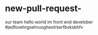 # new-pull-request-
our team
hello world im front end develober 
#jedfovehrgoehruogheotrkerfbvksbhfv
